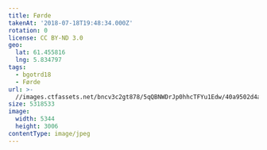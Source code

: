 ```yaml
---
title: Førde
takenAt: '2018-07-18T19:48:34.000Z'
rotation: 0
license: CC BY-ND 3.0
geo:
  lat: 61.455816
  lng: 5.834797
tags:
  - bgotrd18
  - Førde
url: >-
  //images.ctfassets.net/bncv3c2gt878/5qQBNWDrJp0hhcTFYu1Edw/40a9502d4ae128bbe65635a2ba33646f/frde_43859352941_o
size: 5318533
image:
  width: 5344
  height: 3006
contentType: image/jpeg
---
```



